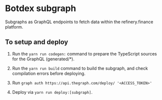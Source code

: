 # Botdex subgraph

Subgraphs as GraphQL endpoints to fetch data within the refinery.finance platform.

## To setup and deploy

1. Run the `yarn run codegen:` command to prepare the TypeScript sources for the GraphQL (generated/*).

2. Run the `yarn run build` command to build the subgraph, and check compilation errors before deploying.

3. Run `graph auth https://api.thegraph.com/deploy/ '<ACCESS_TOKEN>'`

4. Deploy via `yarn run deploy:[subgraph]`.
